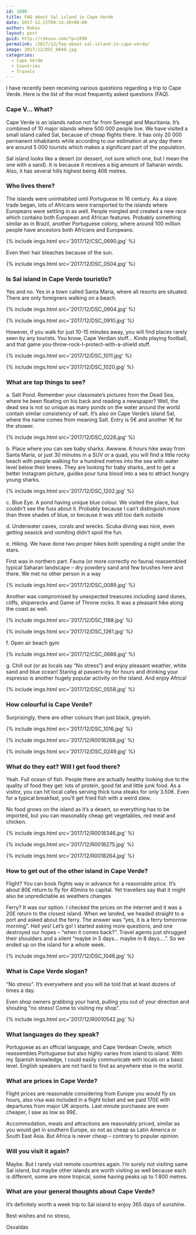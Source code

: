 ```yaml
---
id: 1890
title: FAQ about Sal island in Cape Verde
date: 2017-12-22T09:14:20+00:00
author: Rokas
layout: post
guid: http://rokaso.com/?p=1890
permalink: /2017/12/faq-about-sal-island-in-cape-verde/
image: 2017/12/DSC_0649.jpg
categories:
  - Cape Verde
  - Countries
  - Travels
---
```


I have recently been receiving various questions regarding a trip to Cape Verde. Here is the list of the most frequently asked questions (FAQ).

### Cape V&#8230; What?

Cape Verde is an islands nation not far from Senegal and Mauritania. It’s combined of 10 major islands where 500 000 people live. We have visited a small island called Sal, because of cheap flights there. It has only 20 000 permanent inhabitants while according to our estimation at any day there are around 5 000 tourists which makes a significant part of the population.

Sal island looks like a desert (or dessert, not sure which one, but I mean the one with a sand). It is because it receives a big amount of Saharan winds. Also, it has several hills highest being 406 metres.

### **Who lives** there?

The islands were uninhabited until Portuguese in 16 century. As a slave trade began, lots of Africans were transported to the islands where Europeans were settling in as well. People mingled and created a new race which contains both European and African features. Probably something similar as in Brazil, another Portuguese colony, where around 100 million people have ancestors both Africans and Europeans.

{% include imgs.html src='2017/12/CSC_0690.jpg' %}

Even their hair bleaches because of the sun.

{% include imgs.html src='2017/12/DSC_0504.jpg' %}

### Is Sal island in Cape Verde touristic?

Yes and no. Yes in a town called Santa Maria, where all resorts are situated. There are only foreigners walking on a beach.

{% include imgs.html src='2017/12/DSC_0904.jpg' %}

{% include imgs.html src='2017/12/DSC_0910.jpg' %}

However, if you walk for just 10-15 minutes away, you will find places rarely seen by any tourists. You know, Cape Verdian stuff&#8230; Kinds playing football, and that game you-throw-rock-I-protect-with-a-shield stuff.

{% include imgs.html src='2017/12/DSC_1011.jpg' %}

{% include imgs.html src='2017/12/DSC_1020.jpg' %}

### What are top things to see?

a. Salt Pond. Remember your classmate’s pictures from the Dead Sea, where he been floating on his back and reading a newspaper? Well, the dead sea is not so unique as many ponds on the water around the world contain similar consistency of salt. It’s also on Cape Verde’s island Sal, where the name comes from meaning Salt. Entry is 5€ and another 1€ for the shower.

{% include imgs.html src='2017/12/DSC_0226.jpg' %}

b. Place where you can see baby sharks. Awwww. 6 hours hike away from Santa Maria, or just 30 minutes in a SUV or a quad, you will find a little rocky beach with people walking for a hundred metres into the sea with water level below their knees. They are looking for baby sharks, and to get a better Instagram picture, guides pour tuna blood into a sea to attract hungry young sharks.

{% include imgs.html src='2017/12/DSC_1202.jpg' %}

c. Blue Eye. A pond having unique blue colour. We visited the place, but couldn’t see the fuss about it. Probably because I can’t distinguish more than three shades of blue, or because it was still too dark outside

d. Underwater caves, corals and wrecks. Scuba diving was nice, even getting seasick and vomiting didn’t spoil the fun.

e. Hiking. We have done two proper hikes both spending a night under the stars.

First was in northern part. Fauna (or more correctly no fauna) reassembled typical Saharan landscape – dry powdery sand and few brushes here and there. We met no other person in a way

{% include imgs.html src='2017/12/DSC_0089.jpg' %}

Another was compromised by unexpected treasures including sand dunes, cliffs, shipwrecks and Game of Throne rocks. It was a pleasant hike along the coast as well.

{% include imgs.html src='2017/12/DSC_1188.jpg' %}

{% include imgs.html src='2017/12/DSC_1261.jpg' %}

f. Open air beach gym

{% include imgs.html src='2017/12/CSC_0688.jpg' %}

g. Chill out (or as locals say “No stress”) and enjoy pleasant weather, white sand and blue ocean! Staring at passers-by for hours and drinking your espresso is another hugely popular activity on the island. And enjoy Africa!

{% include imgs.html src='2017/12/DSC_0558.jpg' %}

### How colourful is Cape Verde?

Surprisingly, there are other colours than just black, greyish.

{% include imgs.html src='2017/12/DSC_1016.jpg' %}

{% include imgs.html src='2017/12/R0018268.jpg' %}

{% include imgs.html src='2017/12/DSC_0249.jpg' %}

### What do they eat? Will I get food there?

Yeah. Full ocean of fish. People there are actually healthy looking due to the quality of food they get: lots of protein, good fat and little junk food. As a visitor, you can hit local cafes serving thick tuna steaks for only 3.50€. Even for a typical breakfast, you’ll get fried fish with a weird stew.

No food grows on the island as it’s a desert, so everything has to be imported, but you can reasonably cheap get vegetables, red meat and chicken.

{% include imgs.html src='2017/12/R0018346.jpg' %}

{% include imgs.html src='2017/12/R0018275.jpg' %}

{% include imgs.html src='2017/12/R0018264.jpg' %}

### How to get out of the other island in Cape Verde?

Flight? You can book flights way in advance for a reasonable price. It&#8217;s about 80£ return to fly for 40mins to capital. Yet travellers say that it might also be unpredictable as weathers changes

Ferry? It was our option. I checked the prices on the internet and it was a 20£ return to the closest island. When we landed, we headed straight to a port and asked about the ferry. The answer was &#8220;yes, it is a ferry tomorrow morning&#8221;. Hell yes! Let&#8217;s go! I started asking more questions, and one destroyed our hopes &#8211; &#8220;when it comes back?&#8221;. Travel agents just shrugged their shoulders and a silent &#8220;maybe in 5 days&#8230; maybe in 8 days&#8230;.&#8221;. So we ended up on the island for a whole week.

{% include imgs.html src='2017/12/DSC_1046.jpg' %}

### What is Cape Verde slogan?

“No stress”. It’s everywhere and you will be told that at least dozens of times a day.

Even shop owners grabbing your hand, pulling you out of your direction and shouting “no stress! Come to visiting my shop”.

{% include imgs.html src='2017/12/R0010542.jpg' %}

### What languages do they speak?

Portuguese as an official language, and Cape Verdean Creole, which reassembles Portuguese but also highly varies from island to island. With my Spanish knowledge, I could easily communicate with locals on a basic level. English speakers are not hard to find as anywhere else in the world.

### What are prices in Cape Verde?

Flight prices are reasonable considering from Europe you would fly six hours, also visa was included in a flight ticket and we paid 170£ with departures from major UK airports. Last minute purchases are even cheaper, I saw as low as 99£.

Accommodation, meals and attractions are reasonably priced, similar as you would get in southern Europe, so not as cheap as Latin America or South East Asia. But Africa is never cheap – contrary to popular opinion.

### Will you visit it again?

Maybe. But I rarely visit remote countries again. I’m surely not visiting same Sal island, but maybe other islands are worth visiting as well because each is different, some are more tropical, some having peaks up to 1 800 metres.

### What are your general thoughts about Cape Verde?

It’s definitely worth a week trip to Sal island to enjoy 365 days of sunshine.

Best wishes and no stress,

Osvaldas

